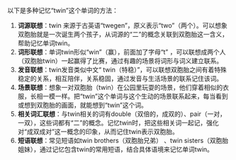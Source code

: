 以下是多种记忆“twin”这个单词的方法：
1. **词源联想**：twin 来源于古英语“twegen”，原义表示“two”（两个）。可以想象双胞胎就是一次诞生两个孩子，从词源的“二”的概念关联到双胞胎这一含义，帮助记忆单词twin。 
2. **词形联想**：单词twin形似“win”（赢），前面加了字母“t” ，可以联想成两个人（双胞胎twin）一起赢得了比赛，通过有趣的场景将词形与词义建立联系。 
3. **发音联想**：twin发音类似中文“ twin（特稳）”，可以联想双胞胎之间有着特殊稳定的关系，相互陪伴，关系稳固，通过发音与生活场景的联系记住该词。 
4. **场景联想**：想象一对双胞胎（twin）在公园里玩耍的场景，他们穿着相似的衣服，长相一模一样。把“twin”这个单词与这个生动的场景联系起来，每当看到或想到双胞胎的画面，就能想到“twin”这个词。 
5. **相关词汇联想**：与twin相关的词有double（双倍的，成双的）、pair（一对，一双），这些词都有“二”的概念。记忆twin时，把这些相关词一起记，强化对“成双成对”这一概念的印象，从而记住twin表示双胞胎。 
6. **短语联想**：常见短语如twin brothers（双胞胎兄弟） 、twin sisters（双胞胎姐妹），通过记忆包含twin的常用短语，结合具体语境来记忆单词twin。 